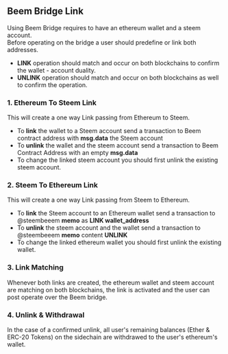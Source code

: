 ## Beem Bridge Link
Using Beem Bridge requires to have an ethereum wallet and a steem account.  
Before operating on the bridge a user should predefine or link both addresses.  
* **LINK** operation should match and occur on both blockchains to confirm the wallet - account duality.  
* **UNLINK** operation should match and occur on both blockchains as well to confirm the operation.  

### 1. Ethereum To Steem Link
This will create a one way Link passing from Ethereum to Steem.  
* To **link** the wallet to a Steem account send a transaction to Beem contract address with **msg.data** the Steem account
* To **unlink** the wallet and the steem account send a transaction to Beem Contract Address with an empty **msg.data**
* To change the linked steem account you should first unlink the existing steem account.

### 2. Steem To Ethereum Link
This will create a one way Link passing from Steem to Ethereum.  
* To **link** the Steem account to an Ethereum wallet send a transaction to @steembeeem **memo** as **LINK wallet_address** 
* To **unlink** the steem account and the wallet send a transaction to @steembeeem **memo** content **UNLINK**
* To change the linked ethereum wallet you should first unlink the existing wallet.

### 3. Link Matching
Whenever both links are created, the ethereum wallet and steem account are matching on both blockchains, 
the link is activated and the user can post operate over the Beem bridge.

### 4. Unlink & Withdrawal
In the case of a confirmed unlink, all user's remaining balances (Ether & ERC-20 Tokens) on the sidechain are withdrawed to the user's ethereum's wallet.
